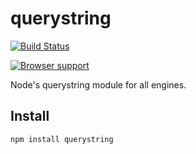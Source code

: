 # querystring

[![Build Status](https://secure.travis-ci.org/mike-spainhower/querystring.png)](http://travis-ci.org/mike-spainhower/querystring)


[![Browser support](http://ci.testling.com/mike-spainhower/querystring.png)](http://ci.testling.com/mike-spainhower/querystring)



Node's querystring module for all engines.

## Install ##

    npm install querystring


